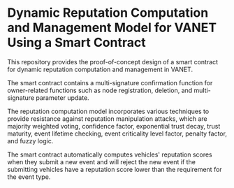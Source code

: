 # Dynamic Reputation Computation and Management Model for VANET Using a Smart Contract

This repository provides the proof-of-concept design of a smart contract for dynamic reputation computation and management in VANET.

The smart contract contains a multi-signature confirmation function for owner-related functions such as node registration, deletion, and multi-signature parameter update.

The reputation computation model incorporates various techniques to provide resistance against reputation manipulation attacks, which are majority weighted voting, confidence factor, exponential trust decay, trust maturity, event lifetime checking, event criticality level factor, penalty factor, and fuzzy logic. 

The smart contract automatically computes vehicles' reputation scores when they submit a new event and will reject the new event if the submitting vehicles have a reputation score lower than the requirement for the event type.

